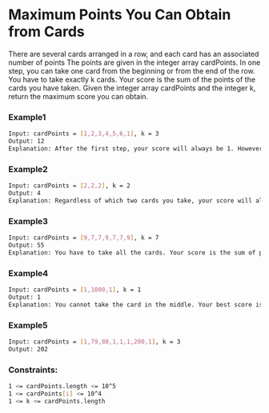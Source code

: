 # Maximum Points You Can Obtain from Cards

There are several cards arranged in a row, and each card has an associated number of points The points are given in the integer array cardPoints.
In one step, you can take one card from the beginning or from the end of the row. You have to take exactly k cards.
Your score is the sum of the points of the cards you have taken.
Given the integer array cardPoints and the integer k, return the maximum score you can obtain.


### Example1
```sh
Input: cardPoints = [1,2,3,4,5,6,1], k = 3
Output: 12
Explanation: After the first step, your score will always be 1. However, choosing the rightmost card first will maximize your total score. The optimal strategy is to take the three cards on the right, giving a final score of 1 + 6 + 5 = 12.
```

### Example2
```sh
Input: cardPoints = [2,2,2], k = 2
Output: 4
Explanation: Regardless of which two cards you take, your score will always be 4.
```

### Example3
```sh
Input: cardPoints = [9,7,7,9,7,7,9], k = 7
Output: 55
Explanation: You have to take all the cards. Your score is the sum of points of all cards.
```

### Example4
```sh
Input: cardPoints = [1,1000,1], k = 1
Output: 1
Explanation: You cannot take the card in the middle. Your best score is 1.
```

### Example5
```sh
Input: cardPoints = [1,79,80,1,1,1,200,1], k = 3
Output: 202
```

### Constraints:
```sh
1 <= cardPoints.length <= 10^5
1 <= cardPoints[i] <= 10^4
1 <= k <= cardPoints.length
```
